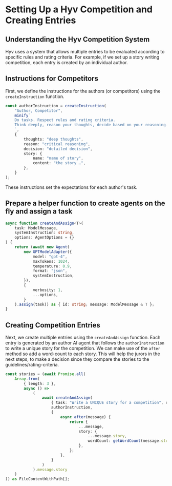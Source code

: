 # Setting Up a Hyv Competition and Creating Entries

## Understanding the Hyv Competition System

Hyv uses a system that allows multiple entries to be evaluated according to specific rules and
rating criteria. For example, if we set up a story writing competition, each entry is created by an
individual author.

## Instructions for Competitors

First, we define the instructions for the authors (or competitors) using the `createInstruction`
function.

```typescript
const authorInstruction = createInstruction(
    "Author, Competitor",
    minify`
    Do tasks. Respect rules and rating criteria.
    Think deeply, reason your thoughts, decide based on your reasoning.
    `,
    {
        thoughts: "deep thoughts",
        reason: "critical reasoning",
        decision: "detailed decision",
        story: {
            name: "name of story",
            content: "the story …",
        },
    }
);
```

These instructions set the expectations for each author's task.

## Prepare a helper function to create agents on the fly and assign a task

```ts
async function createAndAssign<T>(
    task: ModelMessage,
    systemInstruction: string,
    options: AgentOptions = {}
) {
    return (await new Agent(
        new GPTModelAdapter({
            model: "gpt-4",
            maxTokens: 1024,
            temperature: 0.9,
            format: "json",
            systemInstruction,
        }),
        {
            verbosity: 1,
            ...options,
        }
    ).assign(task)) as { id: string; message: ModelMessage & T };
}
```

## Creating Competition Entries

Next, we create multiple entries using the `createAndAssign` function. Each entry is generated by an
author AI agent that follows the `authorInstruction` to write a unique story for the competition. We
can make use of the `after` method so add a word-count to each story. This will help the jurors in
the next steps, to make a decision since they compare the stories to the guidelines/rating-criteria.

```typescript
const stories = (await Promise.all(
    Array.from(
        { length: 3 },
        async () =>
            (
                await createAndAssign(
                    { task: "Write a UNIQUE story for a competition", rules, ratingCriteria },
                    authorInstruction,
                    {
                        async after(message) {
                            return {
                                ...message,
                                story: {
                                    ...message.story,
                                    wordCount: getWordCount(message.story.content),
                                },
                            };
                        },
                    }
                )
            ).message.story
    )
)) as FileContentWithPath[];
```
